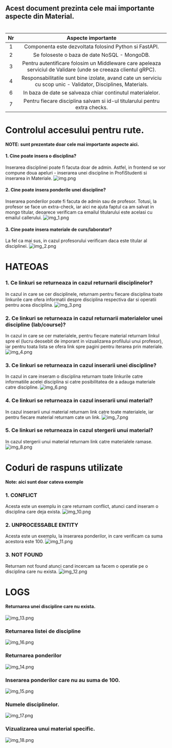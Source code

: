 ## Acest document prezinta cele mai importante aspecte din Material.


#  
| Nr |                                               Aspecte importante                                                | 
|:--:|:---------------------------------------------------------------------------------------------------------------:|
| 1  |                             Componenta este dezvoltata folosind Python si FastAPI.                              |    
| 2  |                                  Se foloseste o baza de date NoSQL - MongoDB.                                   |    
| 3  | Pentru autentificare folosim un Middleware care apeleaza serviciul de Validare (unde se creeaza clientul gRPC). |    
| 4  | Responsabilitatile sunt bine izolate, avand cate un serviciu cu scop unic - Validator, Disciplines, Materials.  |  
| 6  |                           In baza de date se salveaza chiar continutul materialelor.                            | 
| 7  |                   Pentru fiecare disciplina salvam si id-ul titularului pentru extra checks.                    | 


#  Controlul accesului pentru rute.
**NOTE: sunt prezentate doar cele mai importante aspecte aici.**

#### 1. Cine poate insera o disciplina?
Inserarea disciplinei poate fi facuta doar de admin. 
Astfel, in frontend se vor compune doua apeluri - inserarea unei discipline in ProfiStudenti si inserarea in Materiale.
![img.png](images/img.png)


#### 2. Cine poate insera ponderile unei discipline?
Inserarea ponderilor poate fi facuta de admin sau de profesor. 
Totusi, la profesor se face un extra-check, iar aici ne ajuta faptul ca am salvat in mongo titular, deoarece verificam ca emailul titularului este acelasi cu emailul callerului.
![img_1.png](images/img_1.png)



#### 3. Cine poate insera materiale de curs/laborator?
La fel ca mai sus, in cazul profesorului verificam daca este titular al disciplinei.
![img_2.png](images/img_2.png)

# HATEOAS

### 1. Ce linkuri se returneaza in cazul returnarii disciplinelor?

In cazul in care se cer disciplinele, returnam pentru fiecare disciplina toate linkurile care ofera informatii despre disciplina respectiva dar si operatii pentru acea disciplina.
![img_3.png](images/img_3.png)

### 2. Ce linkuri se returneaza in cazul returnarii materialelor unei discipline (lab/course)?
In cazul in care se cer materialele, pentru fiecare material returnam linkul spre el (lucru deosebit de imporant in vizualizarea profilului unui profesor), iar pentru toata lista se ofera link spre pagini pentru iterarea prin materiale.
![img_4.png](images/img_4.png)

### 3. Ce linkuri se returneaza in cazul inserarii unei discipline?
In cazul in care inseram o disciplina returnam toate linkurile catre informatiile acelei disciplina si catre posibilitatea de a adauga materiale catre discipline.
![img_6.png](images/img_6.png)

### 4. Ce linkuri se returneaza in cazul inserarii unui material?
In cazul inserarii unui material returnam link catre toate materialele, iar pentru fiecare material returnam cate un link.
![img_7.png](images/img_7.png)

### 5. Ce linkuri se returneaza in cazul stergerii unui material?
In cazul stergerii unui material returnam link catre materialele ramase.
![img_8.png](images/img_8.png)


# Coduri de raspuns utilizate

**Note: aici sunt doar cateva exemple**

### 1. CONFLICT
Acesta este un exemplu in care returnam conflict, atunci cand inseram o disciplina care deja exista.
![img_10.png](images/img_10.png)

### 2. UNPROCESSABLE ENTITY
Acesta este un exemplu, la inserarea ponderilor, in care verificam ca suma acestora este 100.
![img_11.png](images/img_11.png)


### 3. NOT FOUND
Returnam not found atunci cand incercam sa facem o operatie pe o disciplina care nu exista.
![img_12.png](images/img_12.png)

# LOGS
#### Returnarea unei discipline care nu exista.
![img_13.png](images/img_13.png)


### Returnarea listei de discipline
![img_16.png](images/img_16.png)


### Returnarea ponderilor
![img_14.png](images/img_14.png)

### Inserarea ponderilor care nu au suma de 100.
![img_15.png](images/img_15.png)

### Numele disciplinelor.
![img_17.png](images/img_17.png)


### Vizualizarea unui material specific.
![img_18.png](images/img_18.png)